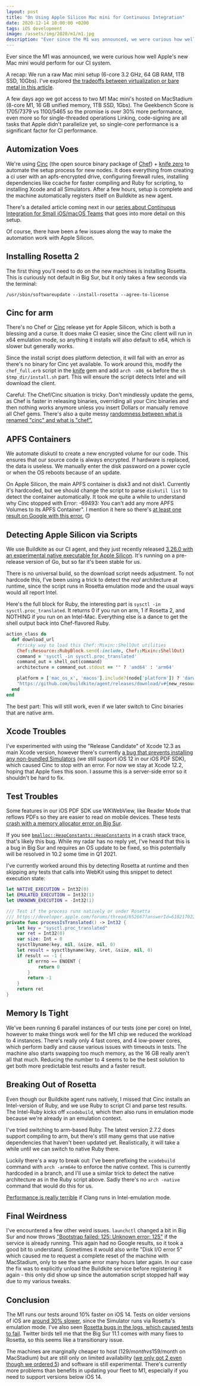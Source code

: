 ```yaml
---
layout: post
title: "On Using Apple Silicon Mac mini for Continuous Integration"
date: 2020-12-14 10:00:00 +0200
tags: iOS development
image: /assets/img/2020/m1/m1.jpg
description: "Ever since the M1 was announced, we were curious how well Apple's new Mac mini would perform for our CI system. Does it work? Is it worth it? Read and find out."
---
```


Ever since the M1 was announced, we were curious how well Apple's new Mac mini would perform for our CI system.

A recap: We run a raw Mac mini setup (6-core 3.2 GHz, 64 GB RAM, 1TB SSD, 10Gbs). I've explored [the tradeoffs between virtualization or bare metal in this article](https://pspdfkit.com/blog/2020/managing-macos-hardware-virtualization-or-bare-metal/). 

A few days ago we got access to two M1 Mac mini's hosted on MacStadium (8-core M1, 16 GB unified memory, 1TB SSD, 1Gbs). The Geekbench Score is 1705/7379 vs 1100/5465 so the promise is over 30% more performance, even more so for single-threaded operations Linking, code-signing are all tasks that Apple didn't parallelize yet, so single-core performance is a significant factor for CI performance.

## Automization Voes

We're using [Cinc](https://cinc.sh/) (the open source binary package of [Chef](https://www.chef.io/products/chef-automate)) + [knife zero](https://knife-zero.github.io/) to automate the setup process for new nodes. It does everything from creating a ci user with an apfs-encrypted drive, configuring firewall rules, installing dependencies like ccache for faster compiling and Ruby for scripting, to installing Xcode and all Simulators. After a few hours, setup is complete and the machine automatically registers itself on Buildkite as new agent.

There's a detailed article coming next in our [series about Continuous Integration for Small iOS/macOS Teams](https://pspdfkit.com/blog/2020/continuous-integration-for-small-ios-macos-teams/) that goes into more detail on this setup.

Of course, there have been a few issues along the way to make the automation work with Apple Silicon.

## Installing Rosetta 2

The first thing you'll need to do on the new machines is installing Rosetta. This is curiously not default in Big Sur, but it only takes a few seconds via the terminal:

```
/usr/sbin/softwareupdate --install-rosetta --agree-to-license
```

## Cinc for arm

There's no Chef or [Cinc](https://cinc.sh/start/client/) release yet for Apple Silicon, which is both a blessing and a curse. It does make CI easier, since the Cinc client will run in x64 emulation mode, so anything it installs will also default to x64, which is slower but generally works.

Since the install script does platform detection, it will fail with an error as there's no binary for Cinc yet available. To work around this, modify the `chef_full.erb` script in the [knife](https://github.com/chef/chef/blob/master/lib/chef/knife/bootstrap/templates/chef-full.erb) gem and add `arch -x86_64` before the `sh $tmp_dir/install.sh` part. This will ensure the script detects Intel and will download the client.

Careful: The Chef/Cinc situation is tricky. Don't mindlessly update the gems, as Chef is faster in releasing binaries, overriding all your Cinc binaries and then nothing works anymore unless you insert Dollars or manually remove all Chef gems. There's also a quite messy [randomness between what is renamed "cinc" and what is "chef".](https://twitter.com/steipete/status/1337712935418929154?s=21)

## APFS Containers

We automate diskutil to create a new encrypted volume for our code. This ensures that our source code is always encrypted. If hardware is replaced, the data is useless. We manually enter the disk password on a power cycle or when the OS reboots because of an update.

On Apple Silicon, the main APFS container is disk3 and not disk1. Currently it's hardcoded, but we should change the script to parse `diskutil list` to detect the container automatically. It took me quite a while to understand why Cinc stopped with Error: -69493: You can't add any more APFS Volumes to its APFS Container". I mention it here so there's [at least one result on Google with this error.](https://twitter.com/steipete/status/1337711727023157249?s=21) 🙃

## Detecting Apple Silicon via Scripts

We use Buildkite as our CI agent, and they just recently released [3.26.0 with an experimental native executable for Apple Silicon](https://github.com/buildkite/agent/releases/tag/v3.26.0). It's running on a pre-release version of Go, but so far it's been stable for us.

There is no universal build, so the download script needs adjustment. To not hardcode this, I've been using a trick to detect the *real* architecture at runtime, since the script runs in Rosetta emulation mode and the usual ways would all report Intel.

Here's the full block for Ruby, the interesting part is `sysctl -in sysctl.proc_translated`. It returns 0 if you run on arm, 1 if Rosetta 2, and NOTHING if you run on an Intel-Mac. Everything else is a dance to get the shell output back into Chef-flavored Ruby.

```ruby
action_class do
  def download_url
    #tricky way to load this Chef::Mixin::ShellOut utilities
    Chef::Resource::RubyBlock.send(:include, Chef::Mixin::ShellOut)      
    command = 'sysctl -in sysctl.proc_translated'
    command_out = shell_out(command)
    architecture = command_out.stdout == "" ? 'amd64' : 'arm64'

    platform = ['mac_os_x', 'macos'].include?(node['platform']) ? 'darwin' : 'linux'
    "https://github.com/buildkite/agent/releases/download/v#{new_resource.version}/buildkite-agent-#{platform}-#{architecture}-#{new_resource.version}.tar.gz"
  end
end
```

The best part: This will still work, even if we later switch to Cinc binaries that are native arm.

## Xcode Troubles

I've experimented with using the "Release Candidate" of Xcode 12.3 as main Xcode version, however there's currently [a bug that prevents installing any non-bundled Simulators](https://twitter.com/steipete/status/1337738685282988032?s=21) (we still support iOS 12 in our iOS PDF SDK), which caused Cinc to stop with an error. For now we stay at Xcode 12.2, hoping that Apple fixes this soon. I assume this is a server-side error so it shouldn't be hard to fix.

## Test Troubles

Some features in our iOS PDF SDK use WKWebView, like Reader Mode that reflows PDFs so they are easier to read on mobile devices. These tests [crash with a memory allocator error on Big Sur](https://steipete.com/posts/apple-silicon-m1-a-developer-perspective/). 

If you see [`bmalloc::HeapConstants::HeapConstants`](https://gist.github.com/steipete/7181cf321d979d734c5acd2326f6c33f) in a crash stack trace, that's likely this bug. While my radar has no reply yet, I've heard that this is a bug in Big Sur and requires an OS update to be fixed, so this potentially will be resolved in 10.2 some time in Q1 2021.

I've currently worked around this by detecting Rosetta at runtime and then skipping any tests that calls into WebKit using this snippet to detect execution state:

```swift
let NATIVE_EXECUTION = Int32(0)
let EMULATED_EXECUTION = Int32(1)
let UNKNOWN_EXECUTION = -Int32(1)

/// Test if the process runs natively or under Rosetta
/// https://developer.apple.com/forums/thread/652667?answerId=618217022&page=1#622923022
private func processIsTranslated() -> Int32 {
    let key = "sysctl.proc_translated"
    var ret = Int32(0)
    var size: Int = 0
    sysctlbyname(key, nil, &size, nil, 0)
    let result = sysctlbyname(key, &ret, &size, nil, 0)
    if result == -1 {
        if errno == ENOENT {
            return 0
        }
        return -1
    }
    return ret
}
```

## Memory Is Tight

We've been running 6 parallel instances of our tests (one per core) on Intel, however to make things work well for the M1 chip we reduced the workload to 4 instances. There's really only 4 fast cores, and 4 low-power cores, which perform badly and cause various issues with timeouts in tests. The machine also starts swapping too much memory, as the 16 GB really aren't all that much. Reducing the number to 4 seems to be the best solution to get both more predictable test results and a faster result.

## Breaking Out of Rosetta

Even though our Buildkite agent runs natively, I missed that Cinc installs an Intel-version of Ruby, and we use Ruby to script CI and parse test results. The Intel-Ruby kicks off `xcodebuild`, which then also runs in emulation mode because we're already in an emulation context. 

I've tried switching to arm-based Ruby. The latest version 2.7.2 does support compiling to arm, but there's still many gems that use native dependencies that haven't been updated yet. Realistically, it will take a while until we can switch to native Ruby there. 

Luckily there's a way to break out: I've been prefixing the `xcodebuild` command with `arch -arm64e` to enforce the native context. This is currently hardcoded in a branch, and I'll use a similar trick to detect the native architecture as in the Ruby script above. Sadly there's no `arch -native` command that would do this for us.

[Performance is really terrible](https://twitter.com/steipete/status/1338152854662549509?s=21) if Clang runs in Intel-emulation mode.

## Final Weirdness

I've encountered a few other weird issues. `launchctl` changed a bit in Big Sur and now throws ["Bootstrap failed: 125: Unknown error: 125"](https://twitter.com/steipete/status/1338155208044638210?s=21) if the service is already running. This again had no Google results, so it took a good bit to understand. Sometimes it would also write "Disk I/O error 5" which caused me to request a complete reset of the machine with MacStadium, only to see the same error many hours later again. In our case the fix was to explicitly unload the Buildkite service before registering it again - this only did show up since the automation script stopped half way due to my various tweaks.

## Conclusion

The M1 runs our tests around 10% faster on iOS 14. Tests on older versions of iOS are [around 30% slower](https://twitter.com/steipete/status/1338219014338850816?s=21), since the Simulator runs via Rosetta's emulation mode. I've also seen [Rosetta bugs in the logs, which caused tests to fail](https://twitter.com/steipete/status/1338152854662549509?s=21). Twitter birds tell me that the Big Sur 11.1 comes with many fixes to Rosetta, so this seems like a transitionary issue.

The machines are marginally cheaper to host (129$/month vs 159$/month on MacStadium) but are still only on limited availability ([we only got 2 even though we ordered 5](https://twitter.com/steipete/status/1337170464460988417?s=21)) and software is still experimental. There's currently more problems than benefits in updating your fleet to M1, especially if you need to support versions below iOS 14.